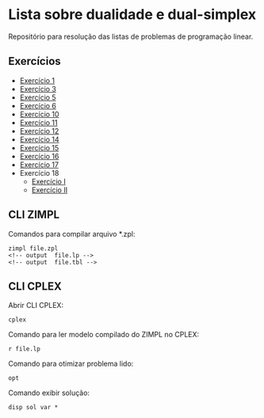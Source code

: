 # Lista sobre dualidade e dual-simplex

Repositório para resolução das listas de problemas de programação linear.

## Exercícios

* [Exercício 1](01/README.md)
* [Exercício 3](03/README.md)
* [Exercício 5](05/README.md)
* [Exercício 6](06/README.md)
* [Exercício 10](10/README.md)
* [Exercício 11](11/README.md)
* [Exercício 12](12/README.md)
* [Exercício 14](14/README.md)
* [Exercício 15](15/README.md)
* [Exercício 16](16/README.md)
* [Exercício 17](17/README.md)
* Exercício 18
  * [Exercício I](18-I/README.md)  
  * [Exercício II](18-II/README.md)  

## CLI ZIMPL

Comandos para compilar arquivo *.zpl:

    zimpl file.zpl
    <!-- output  file.lp -->
    <!-- output  file.tbl -->

## CLI CPLEX

Abrir CLI CPLEX:

    cplex

Comando para ler modelo compilado do ZIMPL no CPLEX:

    r file.lp

Comando para otimizar problema lido:

    opt

Comando exibir solução:

    disp sol var *
